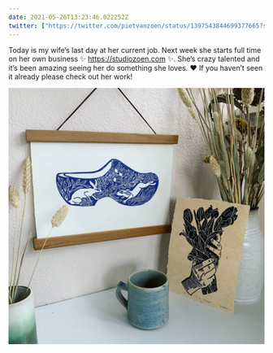 ```yaml
---
date: 2021-05-26T13:23:46.022252Z
twitter: ["https://twitter.com/pietvanzoen/status/1397543844699377665?s=20"]
---
```

Today is my wife’s last day at her current job. Next week she starts full time on her own business ✨ https://studiozoen.com ✨. She’s crazy talented and it’s been amazing seeing her do something she loves. ❤️ If you haven’t seen it already please check out her work!

![](/media/09CA2DB5-1CC3-4A46-A9E4-300C2801F8BB.jpeg)
